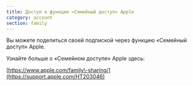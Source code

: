```yaml
---
title: Доступ к функции «Семейный доступ» Apple
category: account
section: family
---
```

Вы можете поделиться своей подпиской через функцию «Семейный доступ» Apple.

Узнайте больше о «Семейном доступе» Apple здесь:

[https://www.apple.com/family\-sharing/](https://support.apple.com/HT203046)